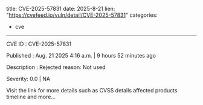  
title: CVE-2025-57831
date: 2025-8-21
lien: "https://cvefeed.io/vuln/detail/CVE-2025-57831"
categories:
  - cve
---

CVE ID : CVE-2025-57831

Published :  Aug. 21
2025
4:16 a.m. | 9 hours
52 minutes ago

Description : Rejected reason: Not used

Severity: 0.0 | NA

Visit the link for more details
such as CVSS details
affected products
timeline
and more...
